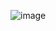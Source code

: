 ![image](https://github.com/Asad-Khan9/AUstralia-Real-Estate/assets/78179407/964ef2b3-feff-42ac-a5ec-5c800e5221f3)
